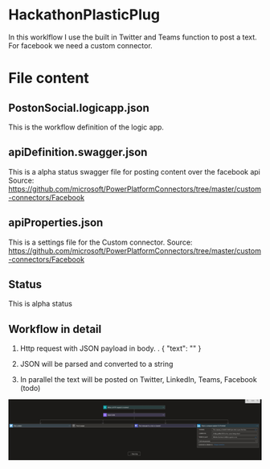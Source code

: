 # HackathonPlasticPlug
In this worklflow I use the built in Twitter and Teams function to post a text. For facebook we need a custom connector. 


# File content

## PostonSocial.logicapp.json

This is the workflow definition of the logic app.

## apiDefinition.swagger.json

This is a alpha status swagger file for posting content over the facebook api
Source: https://github.com/microsoft/PowerPlatformConnectors/tree/master/custom-connectors/Facebook


## apiProperties.json

This is a settings file for the Custom connector.
Source: https://github.com/microsoft/PowerPlatformConnectors/tree/master/custom-connectors/Facebook


## Status
This is alpha status

## Workflow in detail

1. Http request with JSON payload in body. 
. 
{
    "text": ""
}

2. JSON will be parsed and converted to a string
3. In parallel the text will be posted on Twitter, LinkedIn, Teams, Facebook (todo)


![Screenshot](screenshot1.jpg)
